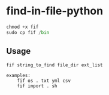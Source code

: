 # find-in-file-python

```python
chmod +x fif
sudo cp fif /bin
```

## Usage

```
fif string_to_find file_dir ext_list

examples: 
    fif os . txt yml csv
    fif import . sh
```
